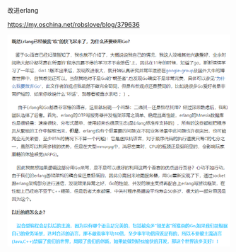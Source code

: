 改进erlang

https://my.oschina.net/robslove/blog/379636

![image-20201215155520476](image-20201215155520476.png)